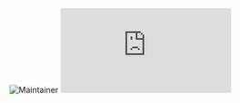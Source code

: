 ![Maintainer](https://img.shields.io/badge/Maintainer-AzurePolicyTeam-blue)  [![GitHub branches](https://badgen.net/github/branches/Naereen/Strapdown.js)](https://github.com/Naereen/Strapdown.js/)
